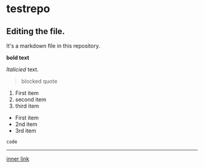 # testrepo

## Editing the file.

It's a markdown file in this repository.

**bold text**

*Italicied* text.

> blocked quote

1. First item
2. second item
3. third item

- First item
- 2nd item
- 3rd item

`code`

---

[inner link](https://www.facebook.com/)

